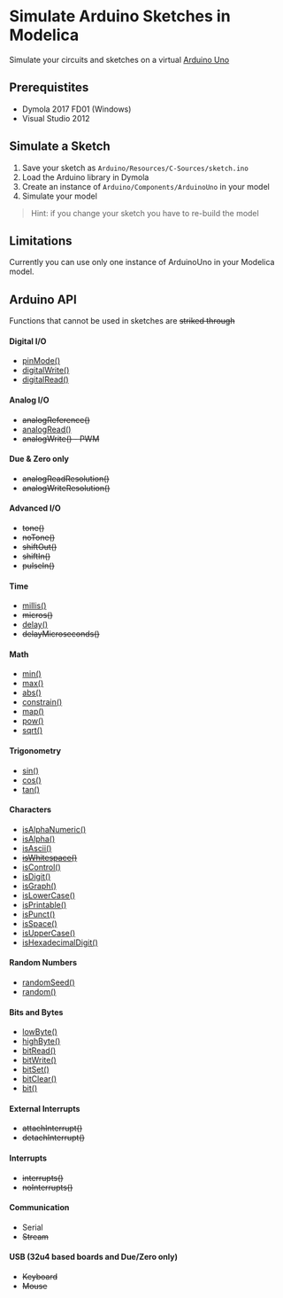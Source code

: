 # Simulate Arduino Sketches in Modelica

Simulate your circuits and sketches on a virtual [Arduino Uno](https://www.arduino.cc/en/Main/ArduinoBoardUno)

## Prerequistites

- Dymola 2017 FD01 (Windows)
- Visual Studio 2012

## Simulate a Sketch

1. Save your sketch as `Arduino/Resources/C-Sources/sketch.ino`
2. Load the Arduino library in Dymola
3. Create an instance of `Arduino/Components/ArduinoUno` in your model
4. Simulate your model

> Hint: if you change your sketch you have to re-build the model

## Limitations

Currently you can use only one instance of ArduinoUno in your Modelica model.

## Arduino API

Functions that cannot be used in sketches are ~~striked through~~

#### Digital I/O

- [pinMode()](https://www.arduino.cc/en/Reference/PinMode)
- [digitalWrite()](https://www.arduino.cc/en/Reference/DigitalWrite)
- [digitalRead()](https://www.arduino.cc/en/Reference/DigitalRead)

#### Analog I/O

- ~~analogReference()~~
- [analogRead()](https://www.arduino.cc/en/Reference/AnalogRead)
- ~~analogWrite() - PWM~~

#### Due & Zero only

- ~~analogReadResolution()~~
- ~~analogWriteResolution()~~

#### Advanced I/O

- ~~tone()~~
- ~~noTone()~~
- ~~shiftOut()~~
- ~~shiftIn()~~
- ~~pulseIn()~~

#### Time

- [millis()](https://www.arduino.cc/en/Reference/Millis)
- ~~micros()~~
- [delay()](https://www.arduino.cc/en/Reference/Delay)
- ~~delayMicroseconds()~~

#### Math

- [min()](https://www.arduino.cc/en/Reference/Min)
- [max()](https://www.arduino.cc/en/Reference/Max)
- [abs()](https://www.arduino.cc/en/Reference/Abs)
- [constrain()](https://www.arduino.cc/en/Reference/Constrain)
- [map()](https://www.arduino.cc/en/Reference/Map)
- [pow()](https://www.arduino.cc/en/Reference/Pow)
- [sqrt()](https://www.arduino.cc/en/Reference/Sqrt)

#### Trigonometry

- [sin()](https://www.arduino.cc/en/Reference/Sin)
- [cos()](https://www.arduino.cc/en/Reference/Cos)
- [tan()](https://www.arduino.cc/en/Reference/Tan)

#### Characters

- [isAlphaNumeric()](https://www.arduino.cc/en/Reference/IsAlphaNumeric)
- [isAlpha()](https://www.arduino.cc/en/Reference/IsAlpha)
- [isAscii()](https://www.arduino.cc/en/Reference/IsAscii)
- ~~[isWhitespace()](https://www.arduino.cc/en/Reference/IsWhitespace)~~
- [isControl()](https://www.arduino.cc/en/Reference/IsControl)
- [isDigit()](https://www.arduino.cc/en/Reference/IsDigit)
- [isGraph()](https://www.arduino.cc/en/Reference/IsGraph)
- [isLowerCase()](https://www.arduino.cc/en/Reference/IsLowerCase)
- [isPrintable()](https://www.arduino.cc/en/Reference/IsPrintable)
- [isPunct()](https://www.arduino.cc/en/Reference/IsPunct)
- [isSpace()](https://www.arduino.cc/en/Reference/IsSpace)
- [isUpperCase()](https://www.arduino.cc/en/Reference/IsUpperCase)
- [isHexadecimalDigit()](https://www.arduino.cc/en/Reference/IsHexadecimalDigit)

#### Random Numbers

- [randomSeed()](https://www.arduino.cc/en/Reference/RandomSeed)
- [random()](https://www.arduino.cc/en/Reference/Random)

#### Bits and Bytes

- [lowByte()](https://www.arduino.cc/en/Reference/LowByte)
- [highByte()](https://www.arduino.cc/en/Reference/HighByte)
- [bitRead()](https://www.arduino.cc/en/Reference/BitRead)
- [bitWrite()](https://www.arduino.cc/en/Reference/BitWrite)
- [bitSet()](https://www.arduino.cc/en/Reference/BitSet)
- [bitClear()](https://www.arduino.cc/en/Reference/BitClear)
- [bit()](https://www.arduino.cc/en/Reference/Bit)

#### External Interrupts

- ~~attachInterrupt()~~
- ~~detachInterrupt()~~

#### Interrupts

- ~~interrupts()~~
- ~~noInterrupts()~~

#### Communication

- Serial
- ~~Stream~~

#### USB (32u4 based boards and Due/Zero only)

- ~~Keyboard~~
- ~~Mouse~~
